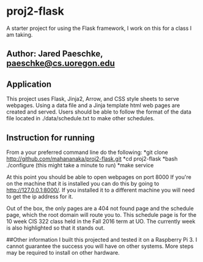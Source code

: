 # proj2-flask
A starter project for using the Flask framework, I work on this 
for a class I am taking.

## Author: Jared Paeschke, paeschke@cs.uoregon.edu

## Application
This project uses Flask, Jinja2, Arrow, and CSS style sheets to 
serve webpages. Using a data file and a Jinja template html web 
pages are created and served. Users should be able to follow 
the format of the data file located in ./data/schedule.txt to 
make other schedules.

## Instruction for running
From a your preferred command line do the following:
*git clone http://github.com/mahananaka/proj2-flask.git
*cd proj2-flask
*bash ./configure (this might take a minute to run)
*make service

At this point you should be able to open webpages on port 8000
If you're on the machine that it is installed you can do this 
by going to http://127.0.0.1:8000/. If you installed it to a
different machine you will need to get the ip address for it.

Out of the box, the only pages are a 404 not found page and the 
schedule page, which the root domain will route you to. This 
schedule page is for the 10 week CIS 322 class held in the 
Fall 2016 term at UO. The currently week is also highlighted so
that it stands out.

##Other information
I built this projected and tested it on a Raspberry Pi 3. I cannot
guarantee the success you will have on other systems. More steps
may be required to install on other hardware.